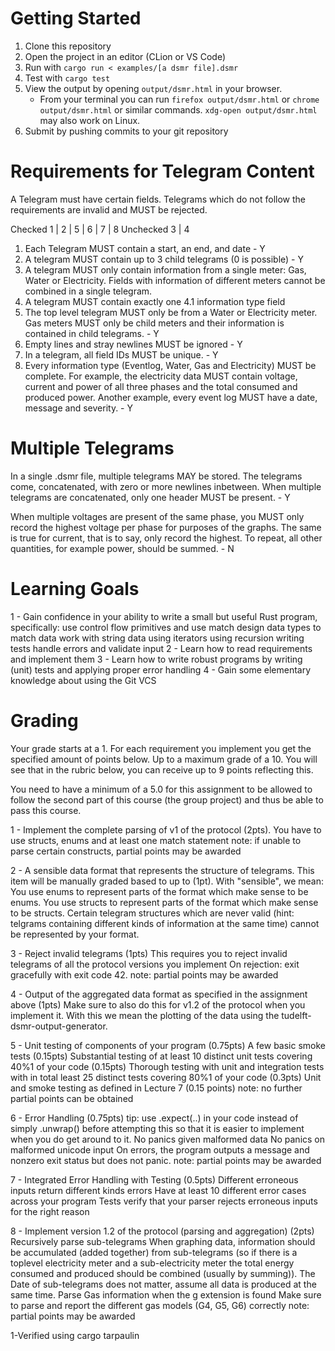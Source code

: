 # Getting Started

1. Clone this repository
2. Open the project in an editor (CLion or VS Code)
3. Run with `cargo run < examples/[a dsmr file].dsmr`
4. Test with `cargo test`
5. View the output by opening `output/dsmr.html` in your browser. 
   * From your terminal you can run `firefox output/dsmr.html` or `chrome output/dsmr.html` or similar commands. `xdg-open output/dsmr.html` may also work on Linux.
6. Submit by pushing commits to your git repository

# Requirements for Telegram Content
A Telegram must have certain fields. Telegrams which do not follow the requirements are invalid and MUST be rejected.

Checked 1 | 2 | 5 | 6 | 7 | 8
Unchecked 3 | 4

1. Each Telegram MUST contain a start, an end, and date - Y
2. A telegram MUST contain up to 3 child telegrams (0 is possible) - Y
3. A telegram MUST only contain information from a single meter: Gas, Water or Electricity. Fields with information of different meters cannot be combined in a single telegram. 
4. A telegram MUST contain exactly one 4.1 information type field
5. The top level telegram MUST only be from a Water or Electricity meter. Gas meters MUST only be child meters and their information is contained in child telegrams. - Y
6. Empty lines and stray newlines MUST be ignored - Y
7. In a telegram, all field IDs MUST be unique. - Y
8. Every information type (Eventlog, Water, Gas and Electricity) MUST be complete. For example, the electricity data MUST contain voltage, current and power of all three phases and the total consumed and produced power. Another example, every event log MUST have a date, message and severity. - Y

# Multiple Telegrams
In a single .dsmr file, multiple telegrams MAY be stored. The telegrams come, concatenated, with zero or more newlines inbetween. When multiple telegrams are concatenated, only one header MUST be present. - Y

When multiple voltages are present of the same phase, you MUST only record the highest voltage per phase for purposes of the graphs. The same is true for current, that is to say, only record the highest. To repeat, all other quantities, for example power, should be summed. - N

# Learning Goals
1 - Gain confidence in your ability to write a small but useful Rust program, specifically:
      use control flow primitives and use match
      design data types to match data
      work with string data
      using iterators
      using recursion
      writing tests
      handle errors and validate input
2 - Learn how to read requirements and implement them
3 - Learn how to write robust programs by writing (unit) tests and applying proper error handling
4 - Gain some elementary knowledge about using the Git VCS

# Grading

Your grade starts at a 1. For each requirement you implement you get the specified amount of points below. Up to a maximum grade of a 10. You will see that in the rubric below, you can receive up to 9 points reflecting this.

You need to have a minimum of a 5.0 for this assignment to be allowed to follow the second part of this course (the group project) and thus be able to pass this course.

1 - Implement the complete parsing of v1 of the protocol (2pts).
      You have to use structs, enums and at least one match statement
      note: if unable to parse certain constructs, partial points may be awarded

2 - A sensible data format that represents the structure of telegrams. This item will be manually graded based to up to (1pt). With "sensible", we mean:
      You use enums to represent parts of the format which make sense to be enums.
      You use structs to represent parts of the format which make sense to be structs.
      Certain telegram structures which are never valid (hint: telgrams containing different kinds of information at the same time) cannot be represented by your format.

3 - Reject invalid telegrams (1pts)
      This requires you to reject invalid telegrams of all the protocol versions you implement
      On rejection: exit gracefully with exit code 42.
      note: partial points may be awarded

4 - Output of the aggregated data format as specified in the assignment above (1pts)
      Make sure to also do this for v1.2 of the protocol when you implement it.
      With this we mean the plotting of the data using the tudelft-dsmr-output-generator.

5 - Unit testing of components of your program (0.75pts)
      A few basic smoke tests (0.15pts)
      Substantial testing of at least 10 distinct unit tests covering 40%1 of your code (0.15pts)
      Thorough testing with unit and integration tests with in total least 25 distinct tests covering 80%1 of your code (0.3pts)
      Unit and smoke testing as defined in Lecture 7 (0.15 points)
      note: no further partial points can be obtained

6 - Error Handling (0.75pts)
      tip: use .expect(..) in your code instead of simply .unwrap() before attempting this so that it is easier to implement when you do get around to it.
      No panics given malformed data
      No panics on malformed unicode input
      On errors, the program outputs a message and nonzero exit status but does not panic.
      note: partial points may be awarded

7 - Integrated Error Handling with Testing (0.5pts)
      Different erroneous inputs return different kinds errors
      Have at least 10 different error cases across your program
      Tests verify that your parser rejects erroneous inputs for the right reason

8 - Implement version 1.2 of the protocol (parsing and aggregation) (2pts)
      Recursively parse sub-telegrams
      When graphing data, information should be accumulated (added together) from sub-telegrams (so if there is a toplevel electricity meter and a sub-electricity meter the total energy consumed and produced should be combined (usually by summing)). The Date of sub-telegrams does not matter, assume all data is produced at the same time.
      Parse Gas information when the g extension is found
      Make sure to parse and report the different gas models (G4, G5, G6) correctly
      note: partial points may be awarded

1-Verified using cargo tarpaulin